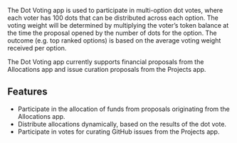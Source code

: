 The Dot Voting app is used to participate in multi-option dot votes, where each voter has 100 dots that can be distributed across each option. The voting weight will be determined by multiplying the voter’s token balance at the time the proposal opened by the number of dots for the option. The outcome (e.g. top ranked options) is based on the average voting weight received per option.

The Dot Voting app currently supports financial proposals from the Allocations app and issue curation proposals from the Projects app.

## Features
- Participate in the allocation of funds from proposals originating from the Allocations app.
- Distribute allocations dynamically, based on the results of the dot vote.
- Participate in votes for curating GitHub issues from the Projects app.

